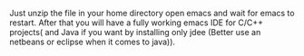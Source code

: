 Just unzip the file in your home directory open emacs and wait for emacs 
to restart.
After that you will have a fully working emacs IDE for C/C++ projects( 
and Java if you want by installing only jdee (Better use an netbeans or 
eclipse when it comes to java)).
